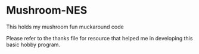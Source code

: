 # Mushroom-NES
This holds my mushroom fun muckaround code

Please refer to the thanks file for resource that helped me in developing this basic hobby program.
